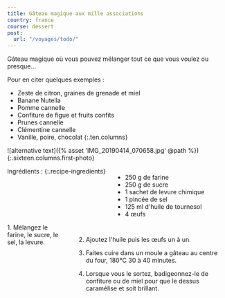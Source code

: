 ```yaml
---
title: Gâteau magique aux mille associations 
country: france
course: dessert
post:
  url: "/voyages/todo/"
---
```


Gâteau magique où vous pouvez mélanger tout ce que vous voulez ou presque...
<!--fin extrait-->

Pour en citer quelques exemples :
- Zeste de citron, graines de grenade et miel
- Banane Nutella
- Pomme cannelle
- Confiture de figue et fruits confits
- Prunes cannelle
- Clémentine cannelle
- Vanille, poire, chocolat
{:.ten.columns}

![alternative text]({% asset 'IMG_20190414_070658.jpg' @path %})
{:.sixteen.columns.first-photo}

<div class="four columns" markdown="1">
Ingrédients :
{:.recipe-ingredients}

- 250 g de farine
- 250 g de sucre
- 1 sachet de levure chimique
- 1 pincée de sel
- 125 ml d'huile de tournesol
- 4 œufs
</div>

<div class="ten columns" markdown="1">
1. Mélangez le farine, le sucre, le sel, la levure.

2. Ajoutez l'huile puis les œufs un à un.

3. Faites cuire dans un moule a gâteau au centre du four, 180°C 30 à 40 minutes.

4. Lorsque vous le sortez, badigeonnez-le de confiture ou de miel pour que le dessus caramélise et soit brillant.
</div>
